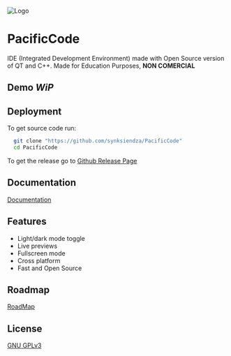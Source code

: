 
![Logo](https://i.imgur.com/Qd1OF7C.png)


# PacificCode

IDE (Integrated Development Environment) made with Open Source version of QT and C++. Made for Education Purposes, **NON COMERCIAL**



## Demo *WiP*

## Deployment

To get source code run:

```bash
  git clone "https://github.com/synksiendza/PacificCode"
  cd PacificCode
```

To get the release go to [Github Release Page](https://github.com/SynKsiendza/PacificCode/releases)

## Documentation

[Documentation](/docs/main.md)


## Features

- Light/dark mode toggle
- Live previews
- Fullscreen mode
- Cross platform
- Fast and Open Source


## Roadmap

[RoadMap](https://github.com/SynKsiendza/PacificCode/docs/roadmap.md)

## License

[GNU GPLv3](https://www.gnu.org/licenses/gpl-3.0.html)

